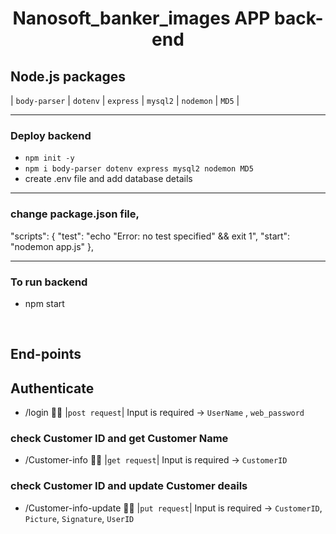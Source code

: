 <h1 align="center"> Nanosoft_banker_images APP back-end </h1>

## Node.js packages
| `body-parser` | `dotenv` | `express` | `mysql2` | `nodemon` | `MD5` |

<hr>

### Deploy backend
- `npm init -y` 
- `npm i body-parser dotenv express mysql2 nodemon MD5` 
- create .env file and add database details

<hr>

### change package.json file, <br>
  "scripts": {
    "test": "echo \"Error: no test specified\" && exit 1",
    "start": "nodemon app.js"
  },

<hr>

### To run backend
- npm start

<br>

## End-points

## Authenticate
- /login 🙇‍♂️ |`post request`| Input is required -> `UserName` , `web_password`

### check Customer ID and get Customer Name
- /Customer-info 🙇‍♂️ |`get request`| Input is required -> `CustomerID`

### check Customer ID and update Customer deails
- /Customer-info-update 🙇‍♂️ |`put request`| Input is required -> `CustomerID`, `Picture`, `Signature`, `UserID`
  


